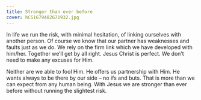 ```yaml
---
title: Stronger than ever before
cover: hCS1679482671932.jpg
---
```


In life we run the risk, with minimal hesitation, of linking ourselves with another person. Of course we know that our partner has weaknesses and faults just as we do. We rely on the firm link which we have developed with him/her. Together we’ll get by all right. Jesus Christ is perfect. We don’t need to make any excuses for Him. 

Neither are we able to fool Him. He offers us partnership with Him. He wants always to be there by our side – no ifs and buts. That is more than we can expect from any human being. With Jesus we are stronger than ever before without running the slightest risk.